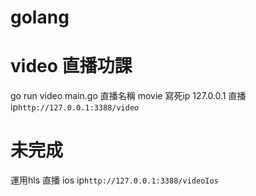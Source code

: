 # golang

# video 直播功課
 go run video main.go
直播名稱 movie
寫死ip 127.0.0.1
直播ip`http://127.0.0.1:3388/video`
# 未完成
運用hls
直播 ios ip`http://127.0.0.1:3388/videoIos`
